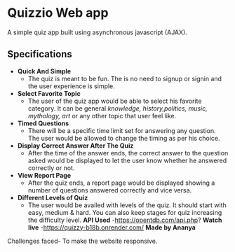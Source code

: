 # Quizzio Web app

A simple quiz app built using asynchronous javascript (AJAX).

## Specifications

- **Quick And Simple**
  - The quiz is meant to be fun. The is no need to signup or signin and the user experience is simple.
- **Select Favorite Topic**
  - The user of the quiz app would be able to select his favorite category. It can be general _knowledge, history,politics, music, mythology, art_ or any other topic that user feel like.
- **Timed Questions**
  - There will be a specific time limit set for answering any question. The user would be allowed to change the timing as per his choice.
- **Display Correct Answer After The Quiz**
  - After the time of the answer ends, the correct answer to the question asked would be displayed to let the user know whether he answered correctly or not.
- **View Report Page**
  - After the quiz ends, a report page would be displayed showing a number of questions answered correctly and vice versa.
- **Different Levels of Quiz**
  - The user would be availed with levels of the quiz. It should start with easy, medium & hard. You can also keep stages for quiz increasing the difficulty level.
**API Used**
-https://opentdb.com/api.php?
**Watch live**
-https://quizzy-b18b.onrender.com/
**Made by Ananya**

Challenges faced- To make the website responsive.

